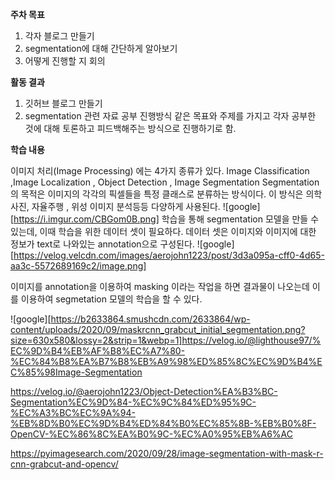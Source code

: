**주차 목표** 
1. 각자 블로그 만들기 
2. segmentation에 대해 간단하게 알아보기 
3. 어떻게 진행할 지 회의


**활동 결과** 
1. 깃허브 블로그 만들기
2. segmentation 관련 자료 공부 진행방식 같은 목표와 주제를 가지고 각자 공부한 것에 대해 토론하고 피드백해주는 방식으로 진행하기로 함. 


**학습 내용**

이미지 처리(Image Processing) 에는 4가지 종류가 있다.
Image Classification  ,Image Localization , Object Detection , Image Segmentation
Segmentation의 목적은 이미지의 각각의 픽셀들을 특정 클래스로 분류하는 방식이다.
이 방식은 의학 사진, 자율주행 , 위성 이미지 분석등등 다양하게 사용된다.
![google][https://i.imgur.com/CBGom0B.png]
학습을 통해 segmentation 모델을 만들 수 있는데, 이때 학습을 위한 데이터 셋이 필요하다. 데이터 셋은 이미지와 이미지에 대한 정보가 text로 나와있는 annotation으로 구성된다. 
![google][https://velog.velcdn.com/images/aerojohn1223/post/3d3a095a-cff0-4d65-aa3c-5572689169c2/image.png]

이미지를 annotation을 이용하여 masking 이라는 작업을 하면 
결과물이 나오는데 이를 이용하여 segmetation 모델의 학습을 할 수 있다.

![google][https://b2633864.smushcdn.com/2633864/wp-content/uploads/2020/09/maskrcnn_grabcut_initial_segmentation.png?size=630x580&lossy=2&strip=1&webp=1]https://velog.io/@lighthouse97/%EC%9D%B4%EB%AF%B8%EC%A7%80-%EC%84%B8%EA%B7%B8%EB%A9%98%ED%85%8C%EC%9D%B4%EC%85%98Image-Segmentation

https://velog.io/@aerojohn1223/Object-Detection%EA%B3%BC-Segmentation%EC%9D%84-%EC%9C%84%ED%95%9C-%EC%A3%BC%EC%9A%94-%EB%8D%B0%EC%9D%B4%ED%84%B0%EC%85%8B-%EB%B0%8F-OpenCV-%EC%86%8C%EA%B0%9C-%EC%A0%95%EB%A6%AC

https://pyimagesearch.com/2020/09/28/image-segmentation-with-mask-r-cnn-grabcut-and-opencv/